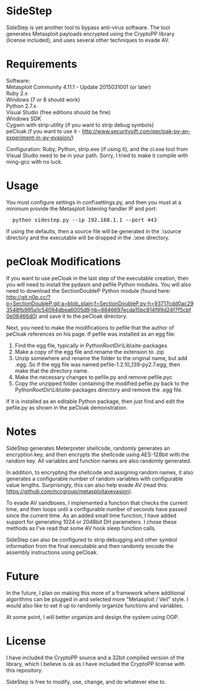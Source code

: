 SideStep
========

SideStep is yet another tool to bypass anti-virus software.  The tool generates Metasploit payloads encrypted using the CryptoPP library (license included), and uses several other techniques to evade AV.

Requirements
============

Software:<BR>
Metasploit Community 4.11.1 - Update 2015031001 (or later)<BR>
Ruby 2.x<BR>
Windows (7 or 8 should work)<BR>
Python 2.7.x<BR>
Visual Studio (free editions should be fine)<BR>
Windows SDK<BR>
Cygwin with strip utility (if you want to strip debug symbols)<BR>
peCloak (f you want to use it - http://www.securitysift.com/pecloak-py-an-experiment-in-av-evasion/)<BR>

Configuration:
Ruby, Python, strip.exe (if using it), and the cl.exe tool from Visual Studio need to be in your path.  Sorry, I tried to make it compile with ming-gcc with no luck.

Usage
=====

You must configure settings in conf\settings.py, and then you must at a minimum provide the Metasploit listening handler IP and port:
<pre>
  python sidestep.py --ip 192.168.1.1 --port 443
</pre>

If using the defaults, then a source file will be generated in the .\source directory and the executable will be dropped in the .\exe directory.

peCloak Modifications
=====================

If you want to use peCloak in the last step of the executable creation, then you will need to install the pydasm and pefile Python modules.  You will also need to download the SectionDoubleP Python module (found here: http://git.n0p.cc/?p=SectionDoubleP.git;a=blob_plain;f=SectionDoubleP.py;h=93717cdd0ac293548fb995a1c54094dbea6005d9;hb=8846697ecda15bc814f99d24f7f5cbf0e06466d0) and save it to the peCloak directory.

Next, you need to make the modifications to pefile that the author of peCloak references on his page.  If pefile was installed as an egg file:
<ol>
<li>Find the egg file, typically in PythonRootDir\Lib\site-packages</li>
<li>Make a copy of the egg file and rename the extension to .zip</li>
<li>Unzip somewhere and rename the folder to the original name, but add .egg.  So if the egg file was named pefile-1.2.10_139-py2.7.egg, then make that the directory name.</li>
<li>Make the necessary changes to pefile.py and remove pefile.pyc</li>
<li>Copy the unzipped folder containing the modified pefile.py back to the PythonRootDir\Lib\site-packages directory and remove the .egg file.</li>
</ol>

If it is installed as an editable Python package, then just find and edit the pefile.py as shown in the peCloak demonstration.

Notes
=====

SideStep generates Meterpreter shellcode, randomly generates an encryption key, and then encrypts the shellcode using AES-128bit with the random key.  All variables and function names are also randomly generated.

In addition, to encrypting the shellcode and assigning random names, it also generates a configurable number of random variables with configurable value lengths.  Surprisingly, this can also help evade AV (read this: https://github.com/nccgroup/metasploitavevasion).

To evade AV sandboxes, I implemented a function that checks the current time, and then loops until a configurable number of seconds have passed since the current time.  As an added small time function, I have added support for generating 1024 or 2048bit DH parameters.  I chose these methods as I've read that some AV hook sleep function calls.

SideStep can also be configured to strip debugging and other symbol information from the final executable and then randomly encode the assembly instructions using peCloak.

Future
======

In the future, I plan on making this more of a framework where additional algorithms can be plugged in and selected more "Metasploit / Veil" style.  I would also like to set it up to randomly organize functions and variables.

At some point, I will better organize and design the system using OOP.

License
=======

I have included the CryptoPP source and a 32bit compiled version of the library, which I believe is ok as I have included the CryptoPP license with this repository.

SideStep is free to modify, use, change, and do whatever else to.